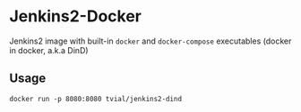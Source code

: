# Jenkins2-Docker

Jenkins2 image with built-in `docker` and `docker-compose` executables (docker in docker, a.k.a DinD)

## Usage

    docker run -p 8080:8080 tvial/jenkins2-dind